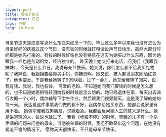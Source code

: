 ```yaml
---
layout: post
title: 母亲节快乐
categories: 日记
tags: 豆瓣
lang: zh-hans
---
```

母亲节这天是应该写点什么东西来纪念一下的，毕业这么多年以来我也没有怎么为母亲好好的庆祝过这个节日，没有钱的时候就打电话说声节日快乐，虽然大部分时间都是她先打来的。有钱的时候好像也没有特意在这天为她买过什么东西，因为她跟我一样也是劳动妇女，经济独立的。
昨天晚上她又打来电话，问我们（我跟我妹妹），今天是什么节日，我说母亲节快乐。她又说，你们怎么都不给我买礼物呢？我妹说，我姐姐要给你买手机，你嫌贵啊。她又说，被人都发朋友圈晒红包了，他也要发。于是我给她转了999块钱，过了一会儿，她又给我转了回来，说，我有钱。我说，我也有钱。
可爱的老妈，不知道她问我们要钱的时候是怎么想的，也不知道她再把钱转回给我的时候是怎么想的。她已经退休在家，每天出去骑行大概一个小时，偶尔辅导下学生作业，然后跟我们视频聊天。这是我了解的她的每一天。
表达爱这件事情我们做的都不好，我偶尔给她买东西，她都会说家里有用不着。
她偶尔催我找男朋友，说她着急。我都会反问她人生的意义是什么。她是讲道理的人，说说也就过了。
我看《步履不停》的时候，里面的儿子有一个杀手锏的问题来问他的母亲，当他被催婚的时候。我还不敢祭出这个问题，在她没有紧追不舍的情况下。
愿你天天都快乐，不只是母亲节快乐。